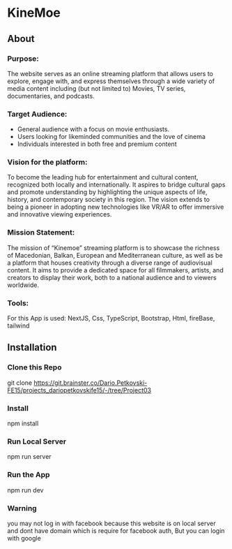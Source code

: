 # KineMoe

## About

### Purpose:

The website serves as an online streaming platform that allows users to
explore, engage with, and express themselves through a wide variety of media
content including (but not limited to) Movies, TV series, documentaries, and
podcasts.

### Target Audience:

- General audience with a focus on movie enthusiasts.
- Users looking for likeminded communities and the love of cinema
- Individuals interested in both free and premium content

### Vision for the platform:

To become the leading hub for entertainment and
cultural content, recognized both locally and internationally. It aspires to bridge
cultural gaps and promote understanding by highlighting the unique aspects of
life, history, and contemporary society in this region. The vision extends to being
a pioneer in adopting new technologies like VR/AR to offer immersive and
innovative viewing experiences.

### Mission Statement:

The mission of “Kinemoe” streaming platform is to showcase
the richness of Macedonian, Balkan, European and Mediterranean culture, as well
as be a platform that houses creativity through a diverse range of audiovisual
content. It aims to provide a dedicated space for all filmmakers, artists, and
creators to display their work, both to a national audience and to viewers
worldwide.

### Tools:

For this App is used: NextJS, Css, TypeScript, Bootstrap, Html, fireBase, tailwind

## Installation

### Clone this Repo

git clone https://git.brainster.co/Dario.Petkovski-FE15/projects_dariopetkovskife15/-/tree/Project03

### Install

npm install

### Run Local Server

npm run server

### Run the App

npm run dev

### Warning
you may not log in with facebook because this website is on local server and dont have domain which is require for facebook auth, But you can login with google
